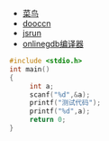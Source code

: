 * [菜鸟](https://c.runoob.com/compile/11)
* [dooccn](https://www.dooccn.com/c/)
* [jsrun](http://c.jsrun.net/)
* [onlinegdb编译器](https://www.onlinegdb.com/online_c_compiler)
```C
#include <stdio.h>
int main()
{
     int a;
     scanf("%d",&a);
     printf("测试代码");
     printf("%d",a);
     return 0;
}
